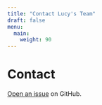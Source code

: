 ```yaml
---
title: "Contact Lucy's Team"
draft: false
menu:
  main:
    weight: 90
---
```


# Contact

[Open an issue](https://github.com/mathieuperez13/hugo-mock-landing-page) on GitHub.
